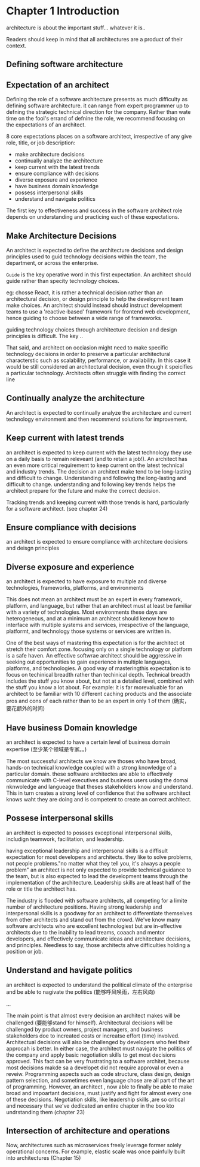 

# Chapter 1 Introduction

architecture is about the important stuff... whatever it is..


Readers should keep in mind that all architectures are a product of their context.

## Defining software architecture



## Expectation of an architect

Defining the role of a software architecture presents as much difficulty as defining software architecture. it can range from expert programmer up to defning the strategic technical direction for the company. Rather than wate time on the fool's errand of defnine the role, we recommend focusing on the expectations of an architect.

8 core expectations places on a software architect, irrespective of any give role, title, or job description:

* make architecture decisions
* continually analyze the architecture
* keep current with the latest trends
* ensure compliance with decisions
* diverse exposure and experience
* have business domain knowledge
* possess interpersonal skills
* understand and navigate politics

The first key to effectiveness and success in the software architect role depends on understanding and practicing each of these expectations.

## Make Architecture Decisions

An architect is expected to define the architecture decisions and design principles used to guid technology decisions within the team, the department, or across the enterprise.

`Guide` is the key operative word in this first expectation. An architect should guide rather than specity technology choices.

eg: chosse React, it is rather a technical decision rather than an architectural decision, or design principle to help the development team make choices. An architect should instead should instruct development teams to use a 'reactive-based' framework for frontend web development, hence guiding to choose between a wide range of frameworks.

guiding technology choices through architecture decision and design principles is difficult. The key ..

That said, and architect on occiasion might need to make specific technology decisions in order to preserve a particular architectural characterstic such as scalability, performance, or availability. In this case it would be still considered an architectural decision, even though it speicifies a particular technology. Architects often struggle with finding the correct line

## Continually analyze the architecture

An architect is expected to continually analyze the architecture and current technology environment and then recommend solutions for improvement.

## Keep current with latest trends

an architect is expected to keep current with the latest technology they use on a daily basis to remain releveant (and to retain a job!). An architect has an even more critical requirement to keep current on the latest technical and industry trends. The decision an architect make tend to be long-lasting and difficult to change. Understanding and following the long-lasting and difficult to change. understanding and following key trends helps the architect prepare for the future and make the correct decision.

Tracking trends and keeping current with those trends is hard, particularly for a software architect. (see chapter 24)


## Ensure compliance with decisions

an architect is expected to ensure compliance with architecture decisions and deisgn principles

## Diverse exposure and experience

an architect is expected to have exposure to multiple and diverse technologies, frameworks, platforms, and environments

This does not mean an architect must be an expert in every framework, platform, and language, but rather that an architect must at least be familiar with a variety of technologies. Most environments these days are heterogeneous, and at a minimum an architect should kenow how to interface with multiple systems and services, irrespective of the language, platformt, and technology those systems or services are written in.

One of the best ways of mastering this expectation is for the architect ot stretch their comfort zone. focusing only on a single technology or platform is a safe haven. An effective softwrae architect should be aggressive in seeking out opportunities to gain experience in multiple languages, platforms, and technologies. A good way of masteringthis expectation is to focus on techinical breadth rather than techinical depth. Technical breadth includes the stuff you know about, but not at a detailed level, combined with the stuff you know a lot about. For example: it is far morevaluable for an architect to be familiar with 10 different caching products and the associate pros and cons of each rather than to be an expert in only 1 of them (确实，要花额外的时间)


## Have business Domain knowledge

an architect is expected to have a certain level of business domain expertise (至少某个领域是专家。。)

The most successful architects we know are thoses who have broad, hands-on technical knowledge coupled with a strong knowledge of a particular domain. these software architectes are able to effectively communicate with C-level executives and business users using the domai nknwoledge and langueage that theses stakeholders know and understand. This in turn creates a strong level of confidence that the software architect knows waht they are doing and is competent to create an correct architect.

## Possese interpersonal skills

an architect is expected to possses exceptional interpersonal skills, includign teamwork, facilitation, and leadership.

having exceptional leadership and interpersonal skills is a diffisult expectation for most developers and architects. they like to solve problems, not people problems."no matter what they tell you, it's always a people problem"
an architect is not only expected to provide technical guidance to the team, but is also expected to lead the development teams through the implementation of the architecture.  Leadership skills are at least half of the role or title the architect has.

The industry is flooded with software architects, all competing for a limite number of architecture positions. Having strong leadership and interpersonal skills is a goodway for an architect to differentiate themselves from other architects and stand out from the crowd. We've know many software architects who are excellent technologiest but are in-effective architects due to the inability to lead treams, coaach and mentor developers, and effectively communicate ideas and architecture decisions, and principles. Needless to say, those architects ahve difficulties holding a position or job.

## Understand and havigate politics

an architect is expected to understand the political climate of the enterprise and be able to nagivate the politics (能够呼风唤雨，左右风向)

...

The main point is that almost every decision an architect makes will be challenged (要能够stand for himself). Architectural decisions will be challenged by product owners, project managers, and business stakeholders doe to increated costs or increatse effort (time) involved. Architectual decisions will also be challenged by developers who feel their approcah is better. In either case, the architect must navigate the politics of the company and apply basic negotiation skills to get most decisions approved. This fact can be very frustrating to a software architet, because most decisions makde sa a developet did not require approval or even a reveiw. Programming aspects such as code structure, class design, design pattern selection, and sometimes even language chose are all part of the art of programming. However, an architect , now able to finally be able to make broad and impoartant decisions, must justify and fight for almost every one of these decisions. Negotiation skills, like leadership skills ,are so critical and necessary that we've dedicated an entire chapter in the boo kto undrstanding them (chapter 23)


## Intersection of architecture and operations

Now, architectures such as microservices freely leverage former solely operational concerns. For example, elastic scale was once painfully built into architectures (Chapter 15)




